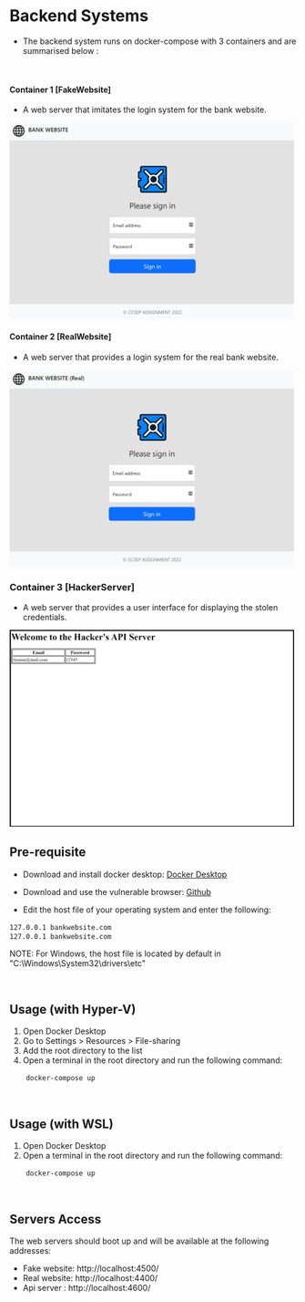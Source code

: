 # Backend Systems

- The backend system runs on docker-compose with 3 containers and are summarised below :

<br/>

#### Container 1 [**FakeWebsite**] <br> 
- A web server that imitates the login system for the bank website.
<img src="./pictures/fake_website.PNG" alt="drawing" width="500"/>


<br/>

#### Container 2 [**RealWebsite**] <br> 
- A web server that provides a login system for the real bank website.
<img src="./pictures/real_website.PNG" alt="drawing" width="500"/>

<br/>

### Container 3 [**HackerServer**] <br> 
- A web server that provides a user interface for displaying the stolen credentials.
<img src="./pictures/hacker's_website.PNG" alt="drawing" width="500"/>

</br>

## Pre-requisite

- Download and install docker desktop: [Docker Desktop](https://www.docker.com/products/docker-desktop/ ) 
- Download and use the vulnerable browser: [Github](https://github.com/amaan-seetal/Unicode_Spoofing_Demo_Vulnerable_Browser)

- Edit the host file of your operating system and enter the following:

```
127.0.0.1 bankwebsite.com
127.0.0.1 bаnkwebsite.com
```
NOTE:
For Windows, the host file is located by default in "C:\Windows\System32\drivers\etc"

</br>

## Usage (with Hyper-V)

1. Open Docker Desktop
2. Go to Settings > Resources > File-sharing
3. Add the root directory to the list
3. Open a terminal in the root directory and run the following command:

```
    docker-compose up
```

</br>

## Usage (with WSL)

1. Open Docker Desktop
2. Open a terminal in the root directory and run the following command:

````
    docker-compose up
````

</br>

## Servers Access
The web servers should boot up and will be available at the following addresses:

- Fake website:  http://localhost:4500/
- Real website:  http://localhost:4400/
- Api server  :  http://localhost:4600/